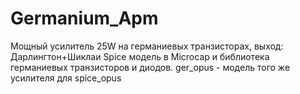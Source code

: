 # Germanium_Apm

Мощный усилитель 25W на германиевых транзисторах, выход: Дарлингтон+Шиклаи
Spice модель в Microcap и библиотека германиевых транзисторов и диодов.
ger_opus - модель того же усилителя для spice_opus

